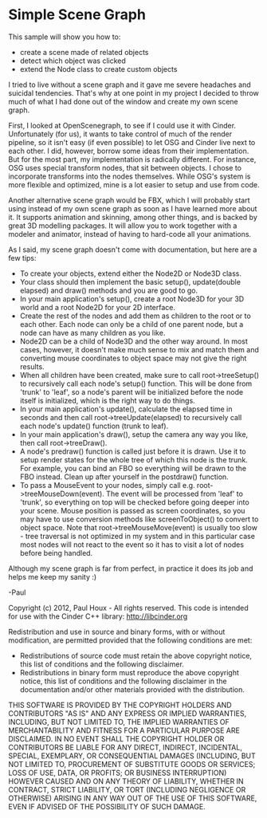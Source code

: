 Simple Scene Graph
==================

This sample will show you how to:
* create a scene made of related objects
* detect which object was clicked
* extend the Node class to create custom objects


I tried to live without a scene graph and it gave me severe headaches and suicidal tendencies. That's why at one point in my project I decided to throw much of what I had done out of the window and create my own scene graph.


First, I looked at OpenScenegraph, to see if I could use it with Cinder. Unfortunately (for us), it wants to take control of much of the render pipeline, so it isn't easy (if even possible) to let OSG and Cinder live next to each other. I did, however, borrow some ideas from their implementation. But for the most part, my implementation is radically different. For instance, OSG uses special transform nodes, that sit between objects. I chose to incorporate transforms into the nodes themselves. While OSG's system is more flexible and optimized, mine is a lot easier to setup and use from code.


Another alternative scene graph would be FBX, which I will probably start using instead of my own scene graph as soon as I have learned more about it. It supports animation and skinning, among other things, and is backed by great 3D modelling packages. It will allow you to work together with a modeler and animator, instead of having to hard-code all your animations.


As I said, my scene graph doesn't come with documentation, but here are a few tips:
* To create your objects, extend either the Node2D or Node3D class.
* Your class should then implement the basic setup(), update(double elapsed) and draw() methods and you are good to go.
* In your main application's setup(), create a root Node3D for your 3D world and a root Node2D for your 2D interface.
* Create the rest of the nodes and add them as children to the root or to each other. Each node can only be a child of one parent node, but a node can have as many children as you like.
* Node2D can be a child of Node3D and the other way around. In most cases, however, it doesn't make much sense to mix and match them and converting mouse coordinates to object space may not give the right results.
* When all children have been created, make sure to call root->treeSetup() to recursively call each node's setup() function. This will be done from 'trunk' to 'leaf', so a node's parent will be initialized before the node itself is initialized, which is the right way to do things.
* In your main application's update(), calculate the elapsed time in seconds and then call root->treeUpdate(elapsed) to recursively call each node's update() function (trunk to leaf).
* In your main application's draw(), setup the camera any way you like, then call root->treeDraw().
* A node's predraw() function is called just before it is drawn. Use it to setup render states for the whole tree of which this node is the trunk. For example, you can bind an FBO so everything will be drawn to the FBO instead. Clean up after yourself in the postdraw() function.
* To pass a MouseEvent to your nodes, simply call e.g. root->treeMouseDown(event). The event will be processed from 'leaf' to 'trunk', so everything on top will be checked before going deeper into your scene. Mouse position is passed as screen coordinates, so you may have to use conversion methods like screenToObject() to convert to object space. Note that root->treeMouseMove(event) is usually too slow - tree traversal is not optimized in my system and in this particular case most nodes will not react to the event so it has to visit a lot of nodes before being handled. 


Although my scene graph is far from perfect, in practice it does its job and helps me keep my sanity :)


-Paul


Copyright (c) 2012, Paul Houx - All rights reserved. This code is intended for use with the Cinder C++ library: http://libcinder.org

Redistribution and use in source and binary forms, with or without modification, are permitted provided that the following conditions are met:

* Redistributions of source code must retain the above copyright notice, this list of conditions and the following disclaimer.
* Redistributions in binary form must reproduce the above copyright notice, this list of conditions and the following disclaimer in the documentation and/or other materials provided with the distribution.

THIS SOFTWARE IS PROVIDED BY THE COPYRIGHT HOLDERS AND CONTRIBUTORS "AS IS" AND ANY EXPRESS OR IMPLIED WARRANTIES, INCLUDING, BUT NOT LIMITED TO, THE IMPLIED WARRANTIES OF MERCHANTABILITY AND FITNESS FOR A PARTICULAR PURPOSE ARE DISCLAIMED. IN NO EVENT SHALL THE COPYRIGHT HOLDER OR CONTRIBUTORS BE LIABLE FOR ANY DIRECT, INDIRECT, INCIDENTAL, SPECIAL, EXEMPLARY, OR CONSEQUENTIAL DAMAGES (INCLUDING, BUT NOT LIMITED TO, PROCUREMENT OF SUBSTITUTE GOODS OR SERVICES; LOSS OF USE, DATA, OR PROFITS; OR BUSINESS INTERRUPTION) HOWEVER CAUSED AND ON ANY THEORY OF LIABILITY, WHETHER IN CONTRACT, STRICT LIABILITY, OR TORT (INCLUDING NEGLIGENCE OR OTHERWISE) ARISING IN ANY WAY OUT OF THE USE OF THIS SOFTWARE, EVEN IF ADVISED OF THE POSSIBILITY OF SUCH DAMAGE.



